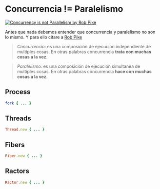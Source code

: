 # Concurrencia != Paralelismo

[![Concurrency is not Parallelism by Rob Pike](https://res.cloudinary.com/marcomontalbano/image/upload/v1636466491/video_to_markdown/images/youtube--oV9rvDllKEg-c05b58ac6eb4c4700831b2b3070cd403.jpg)](https://youtu.be/oV9rvDllKEg "Concurrency is not Parallelism by Rob Pike")

Antes que nada debemos entender que concurrencia y paralelismo no son lo mismo. Y para ello citare a [Rob Pike](https://en.wikipedia.org/wiki/Rob_Pike)

> *Concurrencia*: es una composición de ejecución independiente de multiples cosas. En otras palabras concurrencia **trata con muchas cosas a la vez**.

> *Paralelismo*: es una composición de ejecución simultanea de multiples cosas. En otras palabras concurrencia **hace con muchas cosas a la vez**.


## Process

```ruby
fork { ... }
```

## Threads

```ruby
Thread.new { ... }
```

## Fibers

```ruby
Fiber.new { ... }
```

## Ractors

```ruby
Ractor.new { ... }
```
